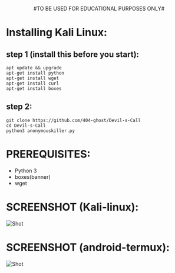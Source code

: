 <p align="center">
  #TO BE USED FOR EDUCATIONAL PURPOSES ONLY#
</p>

# Installing Kali Linux:
## step 1 (install this before you start):
```
apt update && upgrade
apt-get install python
apt-get install wget
apt-get install curl
apt-get install boxes
```
## step 2:
```
git clone https://github.com/404-ghost/Devil-s-Call
cd Devil-s-Call
python3 anonymouskiller.py
```
# PREREQUISITES:
* Python 3
* boxes(banner)
* wget

# SCREENSHOT (Kali-linux):
![Shot](https://imgur.com/lKQPeVX.png)

# SCREENSHOT (android-termux):
![Shot]()
